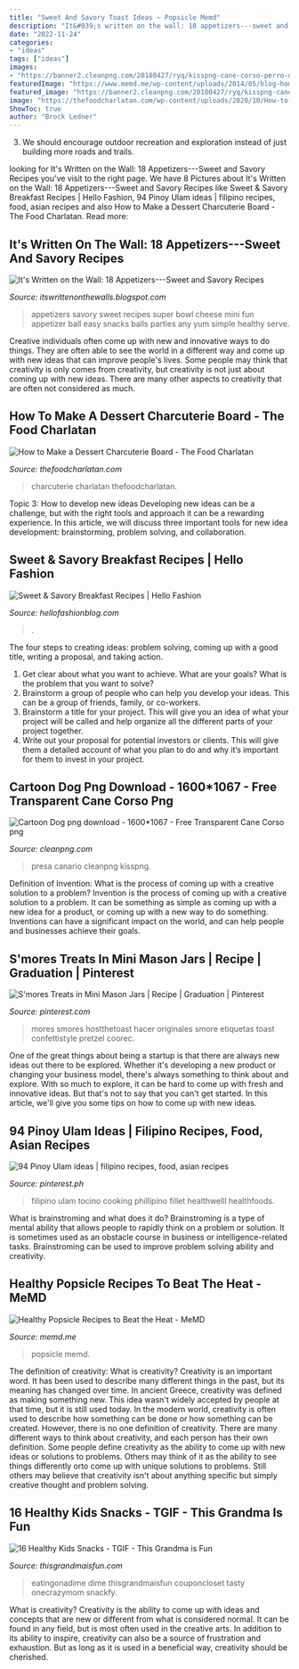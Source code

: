 ```yaml
---
title: "Sweet And Savory Toast Ideas ~ Popsicle Memd"
description: "It&#039;s written on the wall: 18 appetizers---sweet and savory recipes"
date: "2022-11-24"
categories:
- "ideas"
tags: ["ideas"]
images:
- "https://banner2.cleanpng.com/20180427/ryq/kisspng-cane-corso-perro-de-presa-canario-dog-breed-guard-cane-thicket-5ae36130d7fbf4.6703704515248509928847.jpg"
featuredImage: "https://www.memd.me/wp-content/uploads/2014/05/blog-homemade-popsicles.jpg"
featured_image: "https://banner2.cleanpng.com/20180427/ryq/kisspng-cane-corso-perro-de-presa-canario-dog-breed-guard-cane-thicket-5ae36130d7fbf4.6703704515248509928847.jpg"
image: "https://thefoodcharlatan.com/wp-content/uploads/2020/10/How-to-Make-a-Dessert-Charcuterie-Board-9.jpg"
ShowToc: true
author: "Brock Ledner"
---
```



3. We should encourage outdoor recreation and exploration instead of just building more roads and trails.

	

		
looking for It&#039;s Written on the Wall: 18 Appetizers---Sweet and Savory Recipes you've visit to the right page. We have 8 Pictures about It&#039;s Written on the Wall: 18 Appetizers---Sweet and Savory Recipes like Sweet &amp; Savory Breakfast Recipes | Hello Fashion, 94 Pinoy Ulam ideas | filipino recipes, food, asian recipes and also How to Make a Dessert Charcuterie Board - The Food Charlatan. Read more:
		
    
## It&#039;s Written On The Wall: 18 Appetizers---Sweet And Savory Recipes

<img loading=lazy src="http://2.bp.blogspot.com/-Ky8hdyzNgMs/UsSCKqoF9JI/AAAAAAAAgsY/E4U8mFIykqY/s1600/ap1.jpg" onerror="this.onerror=null;this.src='https://tse4.mm.bing.net/th?id=OIP.WJbcjhN1Ag-Zl5tjiEBbQAHaLJ&amp;pid=15.1';" alt="It&#039;s Written on the Wall: 18 Appetizers---Sweet and Savory Recipes">

_Source: itswrittenonthewalls.blogspot.com_

>appetizers savory sweet recipes super bowl cheese mini fun appetizer ball easy snacks balls parties any yum simple healthy serve. 

	

Creative individuals often come up with new and innovative ways to do things. They are often able to see the world in a different way and come up with new ideas that can improve people's lives. Some people may think that creativity is only comes from creativity, but creativity is not just about coming up with new ideas. There are many other aspects to creativity that are often not considered as much.

    
## How To Make A Dessert Charcuterie Board - The Food Charlatan

<img loading=lazy src="https://thefoodcharlatan.com/wp-content/uploads/2020/10/How-to-Make-a-Dessert-Charcuterie-Board-9.jpg" onerror="this.onerror=null;this.src='https://tse3.mm.bing.net/th?id=OIP.H-Tji976lalaaDn0Y6w3QAHaLH&amp;pid=15.1';" alt="How to Make a Dessert Charcuterie Board - The Food Charlatan">

_Source: thefoodcharlatan.com_

>charcuterie charlatan thefoodcharlatan. 

	

Topic 3: How to develop new ideas
Developing new ideas can be a challenge, but with the right tools and approach it can be a rewarding experience. In this article, we will discuss three important tools for new idea development: brainstorming, problem solving, and collaboration.

    
## Sweet &amp; Savory Breakfast Recipes | Hello Fashion

<img loading=lazy src="https://www.hellofashionblog.com/wp-content/uploads/2016/09/granola.jpg" onerror="this.onerror=null;this.src='https://tse2.mm.bing.net/th?id=OIP.FdSXF8VHOEJWkO3DBMm5DAHaKS&amp;pid=15.1';" alt="Sweet &amp; Savory Breakfast Recipes | Hello Fashion">

_Source: hellofashionblog.com_

>. 

	

The four steps to creating ideas: problem solving, coming up with a good title, writing a proposal, and taking action.
1. Get clear about what you want to achieve. What are your goals? What is the problem that you want to solve? 
2. Brainstorm a group of people who can help you develop your ideas. This can be a group of friends, family, or co-workers. 
3. Brainstorm a title for your project. This will give you an idea of what your project will be called and help organize all the different parts of your project together. 
4. Write out your proposal for potential investors or clients. This will give them a detailed account of what you plan to do and why it’s important for them to invest in your project.

    
## Cartoon Dog Png Download - 1600*1067 - Free Transparent Cane Corso Png

<img loading=lazy src="https://banner2.cleanpng.com/20180427/ryq/kisspng-cane-corso-perro-de-presa-canario-dog-breed-guard-cane-thicket-5ae36130d7fbf4.6703704515248509928847.jpg" onerror="this.onerror=null;this.src='https://tse4.mm.bing.net/th?id=OIP.JTQaBk3qTSagd7ospCqOtAHaFG&amp;pid=15.1';" alt="Cartoon Dog png download - 1600*1067 - Free Transparent Cane Corso png">

_Source: cleanpng.com_

>presa canario cleanpng kisspng. 

	

Definition of Invention: What is the process of coming up with a creative solution to a problem?
Invention is the process of coming up with a creative solution to a problem. It can be something as simple as coming up with a new idea for a product, or coming up with a new way to do something. Inventions can have a significant impact on the world, and can help people and businesses achieve their goals.

    
## S&#039;mores Treats In Mini Mason Jars | Recipe | Graduation | Pinterest

<img loading=lazy src="https://i.pinimg.com/736x/b3/9d/41/b39d41a85a7411d93302eb4e4851a294--mini-mason-jars-mason-jar-treats.jpg?b=t" onerror="this.onerror=null;this.src='https://tse1.mm.bing.net/th?id=OIP.66fQCF4vKs3ucphmq_3AVwDGEs&amp;pid=15.1';" alt="S&#039;mores Treats in Mini Mason Jars | Recipe | Graduation | Pinterest">

_Source: pinterest.com_

>mores smores hostthetoast hacer originales smore etiquetas toast confettistyle pretzel coorec. 

	

One of the great things about being a startup is that there are always new ideas out there to be explored. Whether it's developing a new product or changing your business model, there's always something to think about and explore. With so much to explore, it can be hard to come up with fresh and innovative ideas. But that's not to say that you can't get started. In this article, we'll give you some tips on how to come up with new ideas.

    
## 94 Pinoy Ulam Ideas | Filipino Recipes, Food, Asian Recipes

<img loading=lazy src="https://i.pinimg.com/474x/4f/39/6b/4f396ba388db8862b8338de0319e5e71.jpg" onerror="this.onerror=null;this.src='https://tse1.mm.bing.net/th?id=OIP.IwCsswqvKB1-nuEQOtJ_GAAAAA&amp;pid=15.1';" alt="94 Pinoy Ulam ideas | filipino recipes, food, asian recipes">

_Source: pinterest.ph_

>filipino ulam tocino cooking phillipino fillet healthwelll healthfoods. 

	

What is brainstroming and what does it do?
Brainstroming is a type of mental ability that allows people to rapidly think on a problem or solution. It is sometimes used as an obstacle course in business or intelligence-related tasks. Brainstroming can be used to improve problem solving ability and creativity.

    
## Healthy Popsicle Recipes To Beat The Heat - MeMD

<img loading=lazy src="https://www.memd.me/wp-content/uploads/2014/05/blog-homemade-popsicles.jpg" onerror="this.onerror=null;this.src='https://tse4.mm.bing.net/th?id=OIP.CoLZWvzFp68INiR5Qzp_iwHaHa&amp;pid=15.1';" alt="Healthy Popsicle Recipes to Beat the Heat - MeMD">

_Source: memd.me_

>popsicle memd. 

	

The definition of creativity: What is creativity?
Creativity is an important word. It has been used to describe many different things in the past, but its meaning has changed over time. In ancient Greece, creativity was defined as making something new. This idea wasn't widely accepted by people at that time, but it is still used today. In the modern world, creativity is often used to describe how something can be done or how something can be created. However, there is no one definition of creativity. There are many different ways to think about creativity, and each person has their own definition. Some people define creativity as the ability to come up with new ideas or solutions to problems. Others may think of it as the ability to see things differently orto come up with unique solutions to problems. Still others may believe that creativity isn't about anything specific but simply creative thought and problem solving.

    
## 16 Healthy Kids Snacks - TGIF - This Grandma Is Fun

<img loading=lazy src="https://www.thisgrandmaisfun.com/wp-content/uploads/2016/06/cucumber-snacks-after-school-snack.png" onerror="this.onerror=null;this.src='https://tse4.mm.bing.net/th?id=OIP.uaThoshQshCvVeZaERwxHwHaNR&amp;pid=15.1';" alt="16 Healthy Kids Snacks - TGIF - This Grandma is Fun">

_Source: thisgrandmaisfun.com_

>eatingonadime dime thisgrandmaisfun couponcloset tasty onecrazymom snackfy. 

	

What is creativity?
Creativity is the ability to come up with ideas and concepts that are new or different from what is considered normal. It can be found in any field, but is most often used in the creative arts. In addition to its ability to inspire, creativity can also be a source of frustration and exhaustion. But as long as it is used in a beneficial way, creativity should be cherished.

